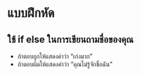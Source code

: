 # แบบฝึกหัด

## ใช้ if else ในการเขียนถามชื่อของคุณ

- ถ้าตอบถูกให้แสดงคำว่า “เก่งมาก”
- ถ้าตอบผิดให้แสดงคำว่า “คุณไม่รู้จักชื่อฉัน”
